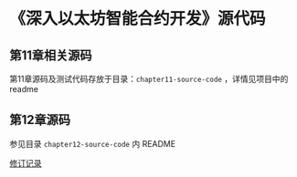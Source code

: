 # 《深入以太坊智能合约开发》源代码

## 第11章相关源码

第11章源码及测试代码存放于目录：`chapter11-source-code` ，详情见项目中的readme

## 第12章源码
参见目录 `chapter12-source-code` 内 README

[修订记录](./revise.md)
